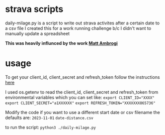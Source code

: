 # strava scripts 

daily-milage.py is a script to write out strava activites after a certain date to a csv file
I created this for a work running challenge b/c I didn't want to manually update a spreadsheet 

**This was heavily influnced by the work [Matt Ambrogi](https://towardsdatascience.com/using-the-strava-api-and-pandas-to-explore-your-activity-data-d94901d9bfde)**

# usage 
To get your client_id, client_secret and refresh_token follow the instructions [here](https://towardsdatascience.com/using-the-strava-api-and-pandas-to-explore-your-activity-data-d94901d9bfde)

I used os.getenv to read the client_id, client_secret and refresh_token from environmental variables which you can set like:
`export CLIENT_ID="XXXX"`
`export CLIENT_SECRET="a1XXXXXX"`
`export REFRESH_TOKEN="XXXXXXX865736"`

Modify the code if you want to use a different start date or csv filename the defaults are:
`2023-11-01`
`date-distance.csv`

to run the script:
`python3 ./daily-milage.py`